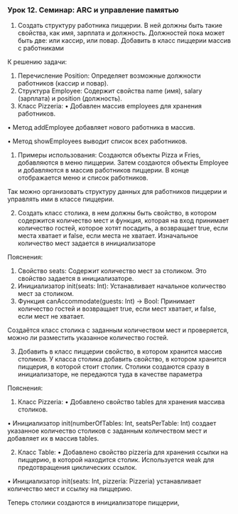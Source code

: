 ### Урок 12. Семинар: ARC и управление памятью
1. Создать структуру работника пиццерии. В ней должны быть такие свойства, как имя, зарплата и должность. Должностей пока может быть две: или кассир, или повар. Добавить в класс пиццерии массив с работниками

К решению задачи:
1. Перечисление Position: Определяет возможные должности работников (кассир и повар).
2. Структура Employee: Содержит свойства name (имя), salary (зарплата) и position (должность).
3. Класс Pizzeria:
•  Добавлен массив employees для хранения работников.

•  Метод addEmployee добавляет нового работника в массив.

•  Метод showEmployees выводит список всех работников.

1. Примеры использования: Создаются объекты Pizza и Fries, добавляются в меню пиццерии. Затем создаются объекты Employee и добавляются в массив работников пиццерии. В конце отображается меню и список работников.

Так можно организовать структуру данных для работников пиццерии и управлять ими в классе пиццерии.

2. Создать класс столика, в нем должны быть свойство, в котором содержится количество мест и функция, которая на вход принимает количество гостей, которое хотят посадить, а возвращает true, если места хватает и false, если места не хватает. Изначальное количество мест задается в инициализаторе

Пояснения:
1. Свойство seats: Содержит количество мест за столиком. Это свойство задается в инициализаторе.
2. Инициализатор init(seats: Int): Устанавливает начальное количество мест за столиком.
3. Функция canAccommodate(guests: Int) -> Bool: Принимает количество гостей и возвращает true, если мест хватает, и false, если мест не хватает.

Cоздаётся класс столика с заданным количеством мест и проверяется, можно ли разместить указанное количество гостей.

3. Добавить в класс пиццерии свойство, в котором хранится массив столиков. У класса столика добавить свойство, в котором хранится пиццерия, в которой стоит столик. Столики создаются сразу в инициализаторе, не передаются туда в качестве параметра

Пояснения:
1. Класс Pizzeria:
•  Добавлено свойство tables для хранения массива столиков.

•  Инициализатор init(numberOfTables: Int, seatsPerTable: Int) создает указанное количество столиков с заданным количеством мест и добавляет их в массив tables.

2. Класс Table:
•  Добавлено свойство pizzeria для хранения ссылки на пиццерию, в которой находится столик. Используется weak для предотвращения циклических ссылок.

•  Инициализатор init(seats: Int, pizzeria: Pizzeria) устанавливает количество мест и ссылку на пиццерию.

Теперь столики создаются в инициализаторе пиццерии, 